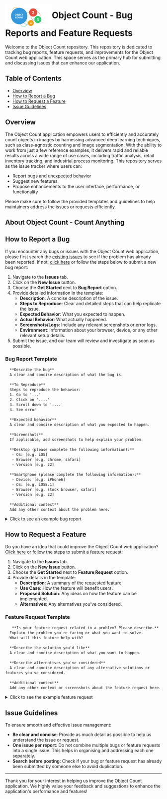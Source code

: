 # <img src="object-count.svg" alt="Object Count Logo" width="150" style="vertical-align: middle; display: inline;">Object Count - Bug Reports and Feature Requests 

<!-- ![object-count](https://github.com/user-attachments/assets/c1bb1e3d-b866-49ff-86cf-6d30a5c4fed2) -->

Welcome to the Object Count repository. This repository is dedicated to tracking bug reports, feature requests, and improvements for the Object Count web application. This space serves as the primary hub for submitting and discussing issues that can enhance our application.

## Table of Contents
- [Overview](#overview)
- [How to Report a Bug](#how-to-report-a-bug)
- [How to Request a Feature](#how-to-request-a-feature)
- [Issue Guidelines](#issue-guidelines)

## Overview

The Object Count application empowers users to efficiently and accurately count objects in images by harnessing advanced deep learning techniques, such as class-agnostic counting and image segmentation. With the ability to work from just a few reference examples, it delivers rapid and reliable results across a wide range of use cases, including traffic analysis, retail inventory tracking, and industrial process monitoring. This repository serves as the issue tracker where users can:

- Report bugs and unexpected behavior
- Suggest new features
- Propose enhancements to the user interface, performance, or functionality

Please make sure to follow the provided templates and guidelines to help maintainers address the issues or requests efficiently.

## About Object Count - Count Anything

## How to Report a Bug

If you encounter any bugs or issues with the Object Count web application, please first search the [existing issues](https://github.com/aiml-au/objectcount/issues) to see if the problem has already been reported. If not, [click here](https://github.com/aiml-au/objectcount/issues/new?assignees=&labels=&projects=&template=bug_report.md&title=) or follow the steps below to submit a new bug report:

1. Navigate to the **Issues** tab.
2. Click on the **New Issue** button.
3. Choose the **Get Started** next to **Bug Report** option.
4. Provide detailed information in the template:
   - **Description**: A concise description of the issue.
   - **Steps to Reproduce**: Clear and detailed steps that can help replicate the issue.
   - **Expected Behavior**: What you expected to happen.
   - **Actual Behavior**: What actually happened.
   - **Screenshots/Logs**: Include any relevant screenshots or error logs.
   - **Environment**: Information about your browser, device, or any other relevant setup details.
5. Submit the issue, and our team will review and investigate as soon as possible.

### Bug Report Template
```
  **Describe the bug**
  A clear and concise description of what the bug is.
  
  **To Reproduce**
  Steps to reproduce the behavior:
  1. Go to '...'
  2. Click on '....'
  3. Scroll down to '....'
  4. See error
  
  **Expected behavior**
  A clear and concise description of what you expected to happen.
  
  **Screenshots**
  If applicable, add screenshots to help explain your problem.
  
  **Desktop (please complete the following information):**
   - OS: [e.g. iOS]
   - Browser [e.g. chrome, safari]
   - Version [e.g. 22]
  
  **Smartphone (please complete the following information):**
   - Device: [e.g. iPhone6]
   - OS: [e.g. iOS8.1]
   - Browser [e.g. stock browser, safari]
   - Version [e.g. 22]
  
  **Additional context**
  Add any other context about the problem here.
```

<details>
  <summary>Click to see an example bug report</summary>

### Example Feature Request
   
**Describe the bug**

When uploading a photo to the object count application, the app fails to return a result and instead displays an error message: "Image processing failed. Please try again later." This issue occurs consistently with images larger than 5MB.

**To Reproduce**

Steps to reproduce the behavior:
1. Go to the object count application website.
2. Click on the "Upload Photo" button.
3. Select an image file larger than 5MB (e.g., a high-resolution JPEG).
4. Wait for the processing to complete.
5. See the error message instead of the object count result.

**Expected behavior**

The application should process the uploaded image regardless of its size (up to the maximum allowed limit) and return the correct object count.

**Screenshots**

![Error Message Screenshot](example.png)

**Desktop (please complete the following information):**

- OS: Windows 10
- Browser: Google Chrome
- Version: 95.0.4638.69

**Smartphone (please complete the following information):**

- Device: Samsung Galaxy S21
- OS: Android 11
- Browser: Chrome Mobile
- Version: 95.0.4638.74

**Additional context**

- The issue does not occur with images smaller than 5MB.
- There is no indication on the upload page about a file size limit.
- Compressing the image to below 5MB allows it to be processed successfully.
- Internet connection is stable, and other applications handle large file uploads without issue
</details>
      
## How to Request a Feature

Do you have an idea that could improve the Object Count web application? [Click here](https://github.com/aiml-au/objectcount/issues/new?assignees=&labels=&projects=&template=feature_request.md&title=) or follow the steps to submit a feature request:

1. Navigate to the **Issues** tab.
2. Click on the **New Issue** button.
3. Choose the **Get Started** next to **Feature Request** option.
4. Provide details in the template:
   - **Description**: A summary of the requested feature.
   - **Use Case**: How the feature will benefit users.
   - **Proposed Solution**: Any ideas on how the feature can be implemented.
   - **Alternatives**: Any alternatives you’ve considered.

### Feature Request Template
```
   **Is your feature request related to a problem? Please describe.**
  Explain the problem you're facing or what you want to solve. 
  What will this feature help with?
  
  **Describe the solution you'd like**
  A clear and concise description of what you want to happen.
  
  **Describe alternatives you've considered**
  A clear and concise description of any alternative solutions or features you've considered.
  
  **Additional context**
  Add any other context or screenshots about the feature request here.
```

<details>
  <summary>Click to see the example feature request</summary>
   
### Example Feature Request

**Is your feature request related to a problem? Please describe.**  

The object count application currently only supports single object types for counting (e.g., only counting one category such as cars, people, etc.). I often need to count multiple object types in a single image (e.g., both cars and people). This limitation means I have to manually count the second object type, which adds time to my workflow. 

**Describe the solution you'd like**  

I would like to see multi-class object detection added to the application, where the app can count multiple object types within a single image. For example, after uploading an image, the app should return the number of cars, people, and other relevant objects, all in one result.

**Describe alternatives you've considered**  

One alternative is to upload the same image to different applications that specialize in counting specific object types, but this is time-consuming and inefficient. Another approach is to use general-purpose object detection models via an API, but they are often not as user-friendly as the object count application.

**Additional context**  

- This feature would be especially useful for users dealing with complex scenes, such as crowded environments or urban areas.
- A potential UI improvement could involve selecting which object categories to detect from a predefined list.
- Below is an example of an image where detecting both cars and people would be useful:  
  ![Example Image](example.png)
</details>

## Issue Guidelines

To ensure smooth and effective issue management:

- **Be clear and concise**: Provide as much detail as possible to help us understand the issue or request.
- **One issue per report**: Do not combine multiple bugs or feature requests into a single issue. This helps in organising and addressing each one separately.
- **Search before posting**: Check if your bug or feature request has already been submitted by someone else to avoid duplication.

---

Thank you for your interest in helping us improve the Object Count application. We highly value your feedback and suggestions to enhance the application's performance and features!
